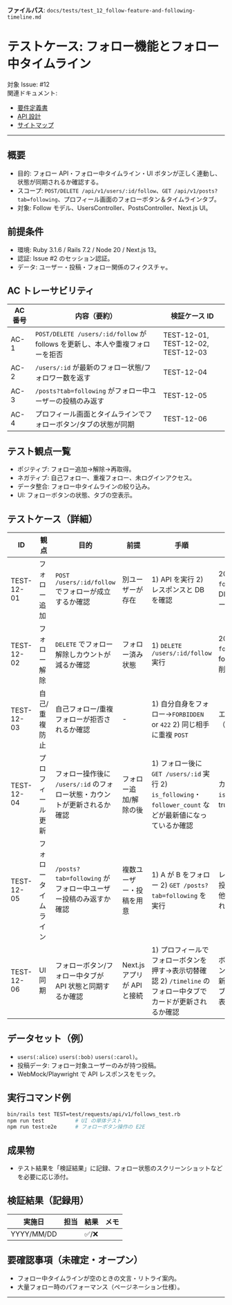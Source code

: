 **ファイルパス**: `docs/tests/test_12_follow-feature-and-following-timeline.md`

# テストケース: フォロー機能とフォロー中タイムライン

対象 Issue: #12  
関連ドキュメント:

- [要件定義書](../01_requirements.md)
- [API 設計](../04_api.md)
- [サイトマップ](../05_sitemap.md)

---

## 概要

- 目的: フォロー API・フォロー中タイムライン・UI ボタンが正しく連動し、状態が同期されるか確認する。
- スコープ: `POST/DELETE /api/v1/users/:id/follow`、`GET /api/v1/posts?tab=following`、プロフィール画面のフォローボタン＆タイムラインタブ。
- 対象: Follow モデル、UsersController、PostsController、Next.js UI。

## 前提条件

- 環境: Ruby 3.1.6 / Rails 7.2 / Node 20 / Next.js 13。
- 認証: Issue #2 のセッション認証。
- データ: ユーザー・投稿・フォロー関係のフィクスチャ。

## AC トレーサビリティ

| AC 番号 | 内容（要約）                                                                     | 検証ケース ID                    |
| ------- | -------------------------------------------------------------------------------- | -------------------------------- |
| AC-1    | `POST/DELETE /users/:id/follow` が follows を更新し、本人や重複フォローを拒否    | TEST-12-01, TEST-12-02, TEST-12-03 |
| AC-2    | `/users/:id` が最新のフォロー状態/フォロワー数を返す                             | TEST-12-04                       |
| AC-3    | `/posts?tab=following` がフォロー中ユーザーの投稿のみ返す                        | TEST-12-05                       |
| AC-4    | プロフィール画面とタイムラインでフォローボタン/タブの状態が同期                  | TEST-12-06                       |

## テスト観点一覧

- ポジティブ: フォロー追加→解除→再取得。
- ネガティブ: 自己フォロー、重複フォロー、未ログインアクセス。
- データ整合: フォロー中タイムラインの絞り込み。
- UI: フォローボタンの状態、タブの空表示。

## テストケース（詳細）

| ID         | 観点                 | 目的                                                                                | 前提                                   | 手順                                                                                                                                       | 期待結果                                                                                         | AC   |
| ---------- | -------------------- | ----------------------------------------------------------------------------------- | -------------------------------------- | ------------------------------------------------------------------------------------------------------------------------------------------ | -------------------------------------------------------------------------------------------------- | ---- |
| TEST-12-01 | フォロー追加         | `POST /users/:id/follow` でフォローが成立するか確認                                 | 別ユーザーが存在                       | 1) API を実行 2) レスポンスと DB を確認                                                                                                    | 200 / `following=true`、DB に follow レコード作成                                                | AC-1 |
| TEST-12-02 | フォロー解除         | `DELETE` でフォロー解除しカウントが減るか確認                                       | フォロー済み状態                       | 1) `DELETE /users/:id/follow` 実行                                                                                                         | 200 / `following=false`、follow レコードが削除                                                   | AC-1 |
| TEST-12-03 | 自己/重複防止        | 自己フォロー/重複フォローが拒否されるか確認                                         | -                                      | 1) 自分自身をフォロー→`FORBIDDEN` or `422` 2) 同じ相手に重複 `POST`                                                                       | エラーレスポンス（コード定義通り）                                                              | AC-1 |
| TEST-12-04 | プロフィール更新     | フォロー操作後に `/users/:id` のフォロー状態・カウントが更新されるか確認            | フォロー追加/解除の後                  | 1) フォロー後に `GET /users/:id` 実行 2) `is_following`・`follower_count` などが最新値になっているか確認                                   | カウントが増減、`is_following` が true/false に反映                                             | AC-2 |
| TEST-12-05 | フォロータイムライン | `/posts?tab=following` がフォロー中ユーザー投稿のみ返すか確認                        | 複数ユーザー・投稿を用意               | 1) A が B をフォロー 2) `GET /posts?tab=following` を実行                                                                                   | レスポンスが B の投稿のみを含み、他ユーザーは含まれない                                         | AC-3 |
| TEST-12-06 | UI 同期              | フォローボタン/フォロー中タブが API 状態と同期するか確認                             | Next.js アプリが API と接続            | 1) プロフィールでフォローボタンを押す→表示切替確認 2) `/timeline` のフォロー中タブでカードが更新されるか確認                               | ボタン label・カウントが即座に更新、フォロー中タブで最新データが表示                           | AC-4 |

## データセット（例）

- `users(:alice)` `users(:bob)` `users(:carol)`。
- 投稿データ: フォロー対象ユーザーのみが持つ投稿。
- WebMock/Playwright で API レスポンスをモック。

## 実行コマンド例

```bash
bin/rails test TEST=test/requests/api/v1/follows_test.rb
npm run test          # UI の単体テスト
npm run test:e2e      # フォローボタン操作の E2E
```

## 成果物

- テスト結果を「検証結果」に記録、フォロー状態のスクリーンショットなどを必要に応じ添付。

## 検証結果（記録用）

| 実施日     | 担当 | 結果 | メモ |
| ---------- | ---- | ---- | ---- |
| YYYY/MM/DD |      | ✅/❌ |      |

## 要確認事項（未確定・オープン）

- フォロー中タイムラインが空のときの文言・リトライ案内。
- 大量フォロー時のパフォーマンス（ページネーション仕様）。

---
